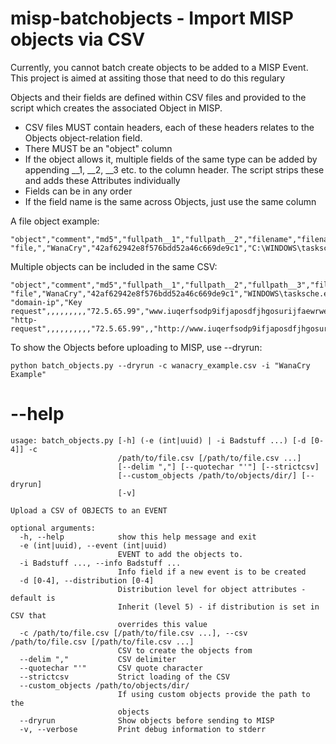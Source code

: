 # misp-batchobjects - Import MISP objects via CSV

Currently, you cannot batch create objects to be added to a MISP Event. This project is aimed at assiting those that need to do this regulary

Objects and their fields are defined within CSV files and provided to the script which creates the associated Object in MISP.

* CSV files MUST contain headers, each of these headers relates to the Objects object-relation field.
* There MUST be an "object" column
* If the object allows it, multiple fields of the same type can be added by appending __1, __2, __3 etc. to the column header. The script strips these and adds these Attributes individually
* Fields can be in any order
* If the field name is the same across Objects, just use the same column

A file object example:
```
"object","comment","md5","fullpath__1","fullpath__2","filename","filename__2345"
"file,","WanaCry","42af62942e8f576bdd52a46c669de9c1","C:\WINDOWS\tasksche.exe","C:\WINDOWS\qeriuwjhrf","tasksche.exe","qeriuwjhrf"
```
Multiple objects can be included in the same CSV:
```
"object","comment","md5","fullpath__1","fullpath__2","fullpath__3","filename","filename__2","filename__3","ssdeep","ip","domain","url","method","name"
"file","WanaCry","42af62942e8f576bdd52a46c669de9c1","WINDOWS\tasksche.exe","WINDOWS\qeriuwjhrf","WINDOWS\mssecsvr.exe","tasksche.exe","qeriuwjhrf","mssecsvr.exe","24576:QbLguri2QhfdmMSirYbcMNgef0QeQjG/D3k:Qn3QqMSPbcBVQej/",,,,,
"domain-ip","Key request",,,,,,,,,"72.5.65.99","www.iuqerfsodp9ifjaposdfjhgosurijfaewrwergwff.com",,,
"http-request",,,,,,,,,,"72.5.65.99",,"http://www.iuqerfsodp9ifjaposdfjhgosurijfaewrwergwff.com/","GET",
```

To show the Objects before uploading to MISP, use --dryrun:

```python batch_objects.py --dryrun -c wanacry_example.csv -i "WanaCry Example"```

# --help
```
usage: batch_objects.py [-h] (-e (int|uuid) | -i Badstuff ...) [-d [0-4]] -c
                        /path/to/file.csv [/path/to/file.csv ...]
                        [--delim ","] [--quotechar "'"] [--strictcsv]
                        [--custom_objects /path/to/objects/dir/] [--dryrun]
                        [-v]

Upload a CSV of OBJECTS to an EVENT

optional arguments:
  -h, --help            show this help message and exit
  -e (int|uuid), --event (int|uuid)
                        EVENT to add the objects to.
  -i Badstuff ..., --info Badstuff ...
                        Info field if a new event is to be created
  -d [0-4], --distribution [0-4]
                        Distribution level for object attributes - default is
                        Inherit (level 5) - if distribution is set in CSV that
                        overrides this value
  -c /path/to/file.csv [/path/to/file.csv ...], --csv /path/to/file.csv [/path/to/file.csv ...]
                        CSV to create the objects from
  --delim ","           CSV delimiter
  --quotechar "'"       CSV quote character
  --strictcsv           Strict loading of the CSV
  --custom_objects /path/to/objects/dir/
                        If using custom objects provide the path to the
                        objects
  --dryrun              Show objects before sending to MISP
  -v, --verbose         Print debug information to stderr
```

